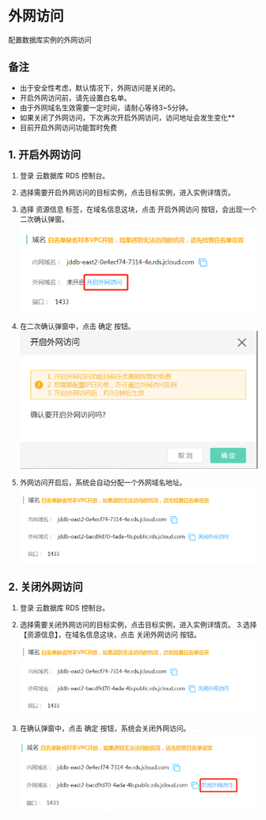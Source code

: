 # 外网访问
配置数据库实例的外网访问

## 备注
- 出于安全性考虑，默认情况下，外网访问是关闭的。
- 开启外网访问前，请先设置白名单。
- 由于外网域名生效需要一定时间，请耐心等待3~5分钟。
- 如果关闭了外网访问，下次再次开启外网访问，访问地址会发生变化**
- 目前开启外网访问功能暂时免费

## 1. 开启外网访问
1. 登录 云数据库 RDS 控制台。
2. 选择需要开启外网访问的目标实例，点击目标实例，进入实例详情页。
3. 选择 资源信息 标签，在域名信息这块，点击 开启外网访问 按钮，会出现一个二次确认弹窗。
![外网访问1](../../../image/RDS/Internet-Access-1.png)

4. 在二次确认弹窗中，点击 确定 按钮。
![外网访问2](../../../image/RDS/Internet-Access-2.png)

5. 外网访问开启后，系统会自动分配一个外网域名地址。
![外网访问3](../../../image/RDS/Internet-Access-3.png)

## 2. 关闭外网访问
1. 登录 云数据库 RDS 控制台。
2. 选择需要关闭外网访问的目标实例，点击目标实例，进入实例详情页。
3.选择 【资源信息】，在域名信息这块，点击 关闭外网访问 按钮。
![外网访问3](../../../image/RDS/Internet-Access-3.png)

4. 在确认弹窗中，点击 确定 按钮，系统会关闭外网访问。
![外网访问4](../../../image/RDS/Internet-Access-4.png)
